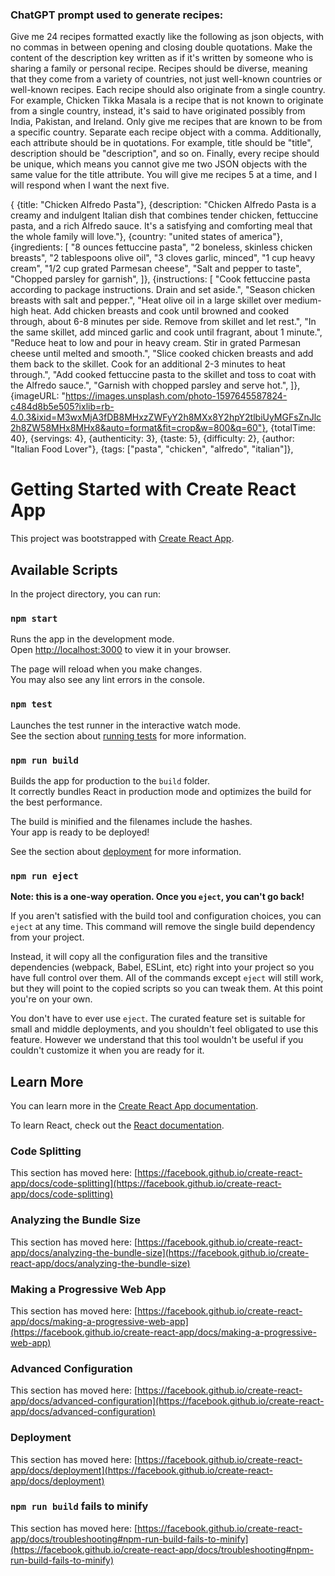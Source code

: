 ### ChatGPT prompt used to generate recipes:

Give me 24 recipes formatted exactly like the following as json objects, with no commas in between opening and closing double quotations. Make the content of the description key written as if it's written by someone who is sharing a family or personal recipe. Recipes should be diverse, meaning that they come from a variety of countries, not just well-known countries or well-known recipes. Each recipe should also originate from a single country. For example, Chicken Tikka Masala is a recipe that is not known to originate from a single country, instead, it's said to have originated possibly from India, Pakistan, and Ireland. Only give me recipes that are known to be from a specific country. Separate each recipe object with a comma. Additionally, each attribute should be in quotations. For example, title should be "title", description should be "description", and so on. Finally, every recipe should be unique, which means you cannot give me two JSON objects with the same value for the title attribute. You will give me recipes 5 at a time, and I will respond when I want the next five.

{
    {title: "Chicken Alfredo Pasta"},
    {description: "Chicken Alfredo Pasta is a creamy and indulgent Italian dish that combines tender chicken, fettuccine pasta, and a rich Alfredo sauce. It's a satisfying and comforting meal that the whole family will love."},
{country: "united states of america"},
    {ingredients: [
    "8 ounces fettuccine pasta",
    "2 boneless, skinless chicken breasts",
    "2 tablespoons olive oil",
    "3 cloves garlic, minced",
    "1 cup heavy cream",
    "1/2 cup grated Parmesan cheese",
    "Salt and pepper to taste",
    "Chopped parsley for garnish",
    ]},
    {instructions: [
    "Cook fettuccine pasta according to package instructions. Drain and set aside.",
    "Season chicken breasts with salt and pepper.",
    "Heat olive oil in a large skillet over medium-high heat. Add chicken breasts and cook until browned and cooked through, about 6-8 minutes per side. Remove from skillet and let rest.",
    "In the same skillet, add minced garlic and cook until fragrant, about 1 minute.",
    "Reduce heat to low and pour in heavy cream. Stir in grated Parmesan cheese until melted and smooth.",
    "Slice cooked chicken breasts and add them back to the skillet. Cook for an additional 2-3 minutes to heat through.",
    "Add cooked fettuccine pasta to the skillet and toss to coat with the Alfredo sauce.",
    "Garnish with chopped parsley and serve hot.",
    ]},
    {imageURL: "https://images.unsplash.com/photo-1597645587824-c484d8b5e505?ixlib=rb-4.0.3&ixid=M3wxMjA3fDB8MHxzZWFyY2h8MXx8Y2hpY2tlbiUyMGFsZnJlc2h8ZW58MHx8MHx8&auto=format&fit=crop&w=800&q=60"},
    {totalTime: 40},
    {servings: 4},
    {authenticity: 3},
    {taste: 5},
    {difficulty: 2},
    {author: "Italian Food Lover"},
    {tags: ["pasta", "chicken", "alfredo", "italian"]},


# Getting Started with Create React App

This project was bootstrapped with [Create React App](https://github.com/facebook/create-react-app).

## Available Scripts

In the project directory, you can run:

### `npm start`

Runs the app in the development mode.\
Open [http://localhost:3000](http://localhost:3000) to view it in your browser.

The page will reload when you make changes.\
You may also see any lint errors in the console.

### `npm test`

Launches the test runner in the interactive watch mode.\
See the section about [running tests](https://facebook.github.io/create-react-app/docs/running-tests) for more information.

### `npm run build`

Builds the app for production to the `build` folder.\
It correctly bundles React in production mode and optimizes the build for the best performance.

The build is minified and the filenames include the hashes.\
Your app is ready to be deployed!

See the section about [deployment](https://facebook.github.io/create-react-app/docs/deployment) for more information.

### `npm run eject`

**Note: this is a one-way operation. Once you `eject`, you can't go back!**

If you aren't satisfied with the build tool and configuration choices, you can `eject` at any time. This command will remove the single build dependency from your project.

Instead, it will copy all the configuration files and the transitive dependencies (webpack, Babel, ESLint, etc) right into your project so you have full control over them. All of the commands except `eject` will still work, but they will point to the copied scripts so you can tweak them. At this point you're on your own.

You don't have to ever use `eject`. The curated feature set is suitable for small and middle deployments, and you shouldn't feel obligated to use this feature. However we understand that this tool wouldn't be useful if you couldn't customize it when you are ready for it.

## Learn More

You can learn more in the [Create React App documentation](https://facebook.github.io/create-react-app/docs/getting-started).

To learn React, check out the [React documentation](https://reactjs.org/).

### Code Splitting

This section has moved here: [https://facebook.github.io/create-react-app/docs/code-splitting](https://facebook.github.io/create-react-app/docs/code-splitting)

### Analyzing the Bundle Size

This section has moved here: [https://facebook.github.io/create-react-app/docs/analyzing-the-bundle-size](https://facebook.github.io/create-react-app/docs/analyzing-the-bundle-size)

### Making a Progressive Web App

This section has moved here: [https://facebook.github.io/create-react-app/docs/making-a-progressive-web-app](https://facebook.github.io/create-react-app/docs/making-a-progressive-web-app)

### Advanced Configuration

This section has moved here: [https://facebook.github.io/create-react-app/docs/advanced-configuration](https://facebook.github.io/create-react-app/docs/advanced-configuration)

### Deployment

This section has moved here: [https://facebook.github.io/create-react-app/docs/deployment](https://facebook.github.io/create-react-app/docs/deployment)

### `npm run build` fails to minify

This section has moved here: [https://facebook.github.io/create-react-app/docs/troubleshooting#npm-run-build-fails-to-minify](https://facebook.github.io/create-react-app/docs/troubleshooting#npm-run-build-fails-to-minify)
